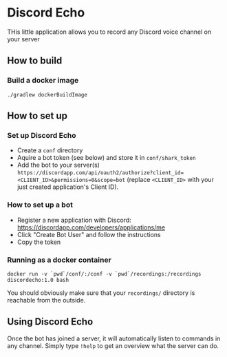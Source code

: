 # Discord Echo

THis little application allows you to record any Discord voice channel on your server

## How to build

### Build a docker image

`./gradlew dockerBuildImage`

## How to set up

### Set up Discord Echo
- Create a `conf` directory
- Aquire a bot token (see below) and store it in `conf/shark_token`
- Add the bot to your server(s) `https://discordapp.com/api/oauth2/authorize?client_id=<CLIENT_ID>&permissions=0&scope=bot` (replace `<CLIENT_ID>` with your just created application's Client ID).

### How to set up a bot

- Register a new application with Discord: https://discordapp.com/developers/applications/me
- Click "Create Bot User" and follow the instructions 
- Copy the token 

### Running as a docker container

```docker run -v `pwd`/conf/:/conf -v `pwd`/recordings:/recordings discordecho:1.0 bash```

You should obviously make sure that your `recordings/` directory is reachable from the outside.

## Using Discord Echo

Once the bot has joined a server, it will automatically listen to commands in any channel.
Simply type `!help` to get an overview what the server can do.
  